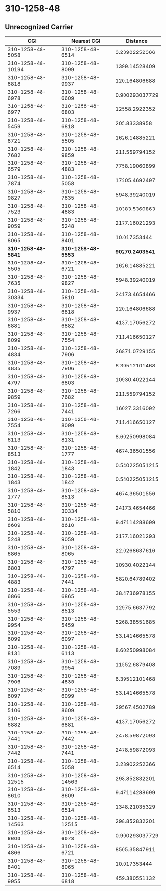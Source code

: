 # 310-1258-48
## Unrecognized Carrier


| CGI | Nearest CGI | Distance |
|-----|-------------|----------|
| 310-1258-48-5058 | 310-1258-48-6514 | 3.23902252366 |
| 310-1258-48-10194 | 310-1258-48-8099 | 1399.14528409 |
| 310-1258-48-6818 | 310-1258-48-9937 | 120.164806688 |
| 310-1258-48-6978 | 310-1258-48-6609 | 0.900293037729 |
| 310-1258-48-6977 | 310-1258-48-6803 | 12558.2922352 |
| 310-1258-48-5459 | 310-1258-48-6818 | 205.83338958 |
| 310-1258-48-6721 | 310-1258-48-5505 | 1626.14885221 |
| 310-1258-48-7682 | 310-1258-48-9859 | 211.559794152 |
| 310-1258-48-6579 | 310-1258-48-4883 | 7758.19060899 |
| 310-1258-48-7874 | 310-1258-48-5058 | 17205.4692497 |
| 310-1258-48-9827 | 310-1258-48-7635 | 5948.39240019 |
| 310-1258-48-7523 | 310-1258-48-4883 | 10383.5360863 |
| 310-1258-48-9059 | 310-1258-48-5248 | 2177.16021293 |
| 310-1258-48-8065 | 310-1258-48-8401 | 10.017353444 |
| **310-1258-48-5841** | **310-1258-48-5553** | **90270.2403541** |
| 310-1258-48-5505 | 310-1258-48-6721 | 1626.14885221 |
| 310-1258-48-7635 | 310-1258-48-9827 | 5948.39240019 |
| 310-1258-48-30334 | 310-1258-48-5810 | 24173.4654466 |
| 310-1258-48-9937 | 310-1258-48-6818 | 120.164806688 |
| 310-1258-48-6881 | 310-1258-48-6882 | 4137.17056272 |
| 310-1258-48-8099 | 310-1258-48-7554 | 711.416650127 |
| 310-1258-48-4834 | 310-1258-48-7906 | 26871.0729155 |
| 310-1258-48-4835 | 310-1258-48-7906 | 6.39512101468 |
| 310-1258-48-4797 | 310-1258-48-6803 | 10930.4022144 |
| 310-1258-48-9859 | 310-1258-48-7682 | 211.559794152 |
| 310-1258-48-7266 | 310-1258-48-7441 | 16027.3316092 |
| 310-1258-48-7554 | 310-1258-48-8099 | 711.416650127 |
| 310-1258-48-6113 | 310-1258-48-8131 | 8.60250998084 |
| 310-1258-48-8513 | 310-1258-48-1777 | 4674.36501556 |
| 310-1258-48-1842 | 310-1258-48-1843 | 0.540225051215 |
| 310-1258-48-1843 | 310-1258-48-1842 | 0.540225051215 |
| 310-1258-48-1777 | 310-1258-48-8513 | 4674.36501556 |
| 310-1258-48-5810 | 310-1258-48-30334 | 24173.4654466 |
| 310-1258-48-8609 | 310-1258-48-8610 | 9.47114288699 |
| 310-1258-48-5248 | 310-1258-48-9059 | 2177.16021293 |
| 310-1258-48-6865 | 310-1258-48-8065 | 22.0268637616 |
| 310-1258-48-6803 | 310-1258-48-4797 | 10930.4022144 |
| 310-1258-48-4883 | 310-1258-48-7441 | 5820.64789402 |
| 310-1258-48-6866 | 310-1258-48-6865 | 38.4736978155 |
| 310-1258-48-5553 | 310-1258-48-8513 | 12975.6637792 |
| 310-1258-48-9954 | 310-1258-48-5459 | 5268.38551685 |
| 310-1258-48-6099 | 310-1258-48-6097 | 53.1414665578 |
| 310-1258-48-8131 | 310-1258-48-6113 | 8.60250998084 |
| 310-1258-48-7089 | 310-1258-48-9954 | 11552.6879408 |
| 310-1258-48-7906 | 310-1258-48-4835 | 6.39512101468 |
| 310-1258-48-6097 | 310-1258-48-6099 | 53.1414665578 |
| 310-1258-48-5106 | 310-1258-48-8609 | 29567.4502789 |
| 310-1258-48-6882 | 310-1258-48-6881 | 4137.17056272 |
| 310-1258-48-7441 | 310-1258-48-7442 | 2478.59872093 |
| 310-1258-48-7442 | 310-1258-48-7441 | 2478.59872093 |
| 310-1258-48-6514 | 310-1258-48-5058 | 3.23902252366 |
| 310-1258-48-12515 | 310-1258-48-14563 | 298.852832201 |
| 310-1258-48-8610 | 310-1258-48-8609 | 9.47114288699 |
| 310-1258-48-6513 | 310-1258-48-6514 | 1348.21035329 |
| 310-1258-48-14563 | 310-1258-48-12515 | 298.852832201 |
| 310-1258-48-6609 | 310-1258-48-6978 | 0.900293037729 |
| 310-1258-48-4866 | 310-1258-48-6721 | 8505.35847911 |
| 310-1258-48-8401 | 310-1258-48-8065 | 10.017353444 |
| 310-1258-48-9955 | 310-1258-48-6818 | 459.380551132 |
